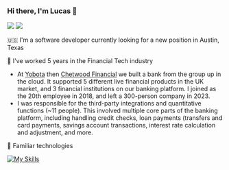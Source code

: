 ### Hi there, I'm Lucas 👋

<!--
**lucasrijllart/lucasrijllart** is a ✨ _special_ ✨ repository because its `README.md` (this file) appears on your GitHub profile.

Here are some ideas to get you started:

- 🔭 I’m currently working on ...
- 🌱 I’m currently learning ...
- 👯 I’m looking to collaborate on ...
- 🤔 I’m looking for help with ...
- 💬 Ask me about ...
- 📫 How to reach me: ...
- 😄 Pronouns: ...
- ⚡ Fun fact: ...
-->

<a href="https://www.linkedin.com/in/lucas-rijllart/"> <img src="https://img.shields.io/badge/LinkedIn-0077B5?style=for-the-badge&logo=linkedin&logoColor=white" /></a>
<a href="https://lucasrijllart.com"> <img src="https://img.shields.io/badge/website-000000?style=for-the-badge&logo=About.me&logoColor=white" /></a>

🇺🇸 I'm a software developer currently looking for a new position in Austin, Texas

🏦 I've worked 5 years in the Financial Tech industry
- At [Yobota](https://www.yobota.com) then [Chetwood Financial](https://chetwood.co) we built a bank from the group up in the cloud. It supported 5 different live financial products in the UK market, and 3 financial institutions on our banking platform. I joined as the 20th employee in 2018, and left a 300-person company in 2023.
- I was responsible for the third-party integrations and quantitative functions (~11 people). This involved multiple core parts of the banking platform, including handling credit checks, loan payments (transfers and card payments, savings account transactions, interest rate calculation and adjustment, and more.

🚀 Familiar technologies

[![My Skills](https://skills.thijs.gg/icons?i=py,java,bash,go,django,flask,redis,postgres,docker,git,github,prometheus,grafana,jenkins,vim)](https://skills.thijs.gg)

